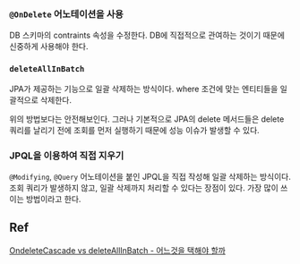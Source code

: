 
### `@OnDelete` 어노테이션을 사용

DB 스키마의 contraints 속성을 수정한다.
DB에 직접적으로 관여하는 것이기 때문에 신중하게 사용해야 한다.

### `deleteAllInBatch`

JPA가 제공하는 기능으로 일괄 삭제하는 방식이다.
where 조건에 맞는 엔티티들을 일괄적으로 삭제한다.

위의 방법보다는 안전해보인다.
그러나 기본적으로 JPA의 delete 메서드들은 delete 쿼리를 날리기 전에 조회를 먼저 실행하기 때문에 성능 이슈가 발생할 수 있다.

### JPQL을 이용하여 직접 지우기

`@Modifying`, `@Query` 어노테이션을 붙인 JPQL을 직접 작성해 일괄 삭제하는 방식이다.
조회 쿼리가 발생하지 않고, 일괄 삭제까지 처리할 수 있다는 장점이 있다.
가장 많이 쓰이는 방법이라고 한다.


## Ref
[OndeleteCascade vs deleteAllInBatch - 어느것을 택해야 할까](https://velog.io/@calaf/OndeleteCascade-vs-deleteAllInBatch-%EC%96%B4%EB%8A%90%EA%B2%83%EC%9D%84-%ED%83%9D%ED%95%B4%EC%95%BC-%ED%95%A0%EA%B9%8C)